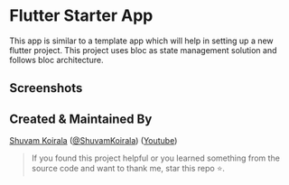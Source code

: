 # Flutter Starter App

This app is similar to a template app which will help in setting up a new flutter project. This project uses bloc as state management solution and follows bloc architecture.
## Screenshots
## Created & Maintained By

[Shuvam Koirala](https://github.com/shuvam-koirala) ([@ShuvamKoirala](https://www.linkedin.com/in/shuvam-koirala "LinkedIn Shuvam Koirala")) ([Youtube](https://www.youtube.com/channel/UCxei3a_ocUPux_foujUxYUg)) 
> If you found this project helpful or you learned something from the source code and want to thank me, star this repo ⭐.
